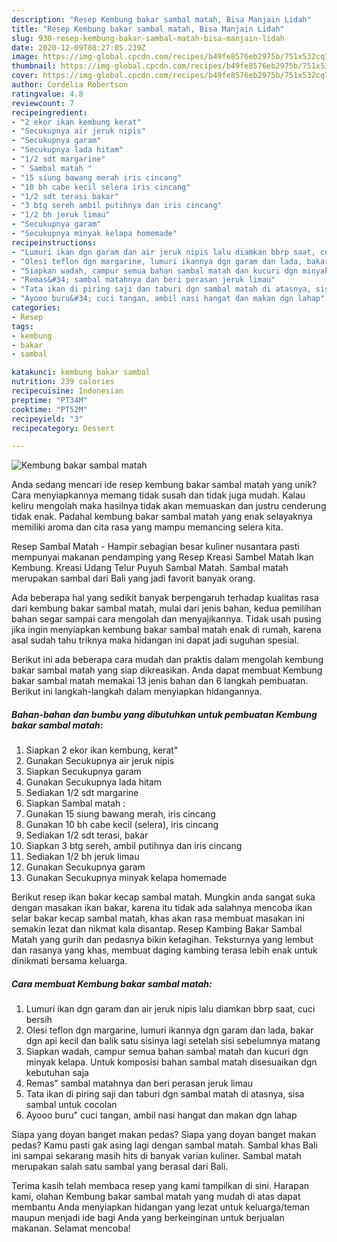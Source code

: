```yaml
---
description: "Resep Kembung bakar sambal matah, Bisa Manjain Lidah"
title: "Resep Kembung bakar sambal matah, Bisa Manjain Lidah"
slug: 930-resep-kembung-bakar-sambal-matah-bisa-manjain-lidah
date: 2020-12-09T08:27:05.239Z
image: https://img-global.cpcdn.com/recipes/b49fe8576eb2975b/751x532cq70/kembung-bakar-sambal-matah-foto-resep-utama.jpg
thumbnail: https://img-global.cpcdn.com/recipes/b49fe8576eb2975b/751x532cq70/kembung-bakar-sambal-matah-foto-resep-utama.jpg
cover: https://img-global.cpcdn.com/recipes/b49fe8576eb2975b/751x532cq70/kembung-bakar-sambal-matah-foto-resep-utama.jpg
author: Cordelia Robertson
ratingvalue: 4.8
reviewcount: 7
recipeingredient:
- "2 ekor ikan kembung kerat"
- "Secukupnya air jeruk nipis"
- "Secukupnya garam"
- "Secukupnya lada hitam"
- "1/2 sdt margarine"
- " Sambal matah "
- "15 siung bawang merah iris cincang"
- "10 bh cabe kecil selera iris cincang"
- "1/2 sdt terasi bakar"
- "3 btg sereh ambil putihnya dan iris cincang"
- "1/2 bh jeruk limau"
- "Secukupnya garam"
- "Secukupnya minyak kelapa homemade"
recipeinstructions:
- "Lumuri ikan dgn garam dan air jeruk nipis lalu diamkan bbrp saat, cuci bersih"
- "Olesi teflon dgn margarine, lumuri ikannya dgn garam dan lada, bakar dgn api kecil dan balik satu sisinya lagi setelah sisi sebelumnya matang"
- "Siapkan wadah, campur semua bahan sambal matah dan kucuri dgn minyak kelapa. Untuk komposisi bahan sambal matah disesuaikan dgn kebutuhan saja"
- "Remas&#34; sambal matahnya dan beri perasan jeruk limau"
- "Tata ikan di piring saji dan taburi dgn sambal matah di atasnya, sisa sambal untuk cocolan"
- "Ayooo buru&#34; cuci tangan, ambil nasi hangat dan makan dgn lahap"
categories:
- Resep
tags:
- kembung
- bakar
- sambal

katakunci: kembung bakar sambal 
nutrition: 239 calories
recipecuisine: Indonesian
preptime: "PT34M"
cooktime: "PT52M"
recipeyield: "3"
recipecategory: Dessert

---
```



![Kembung bakar sambal matah](https://img-global.cpcdn.com/recipes/b49fe8576eb2975b/751x532cq70/kembung-bakar-sambal-matah-foto-resep-utama.jpg)

Anda sedang mencari ide resep kembung bakar sambal matah yang unik? Cara menyiapkannya memang tidak susah dan tidak juga mudah. Kalau keliru mengolah maka hasilnya tidak akan memuaskan dan justru cenderung tidak enak. Padahal kembung bakar sambal matah yang enak selayaknya memiliki aroma dan cita rasa yang mampu memancing selera kita.

Resep Sambal Matah - Hampir sebagian besar kuliner nusantara pasti mempunyai makanan pendamping yang Resep Kreasi Sambel Matah Ikan Kembung. Kreasi Udang Telur Puyuh Sambal Matah. Sambal matah merupakan sambal dari Bali yang jadi favorit banyak orang.

Ada beberapa hal yang sedikit banyak berpengaruh terhadap kualitas rasa dari kembung bakar sambal matah, mulai dari jenis bahan, kedua pemilihan bahan segar sampai cara mengolah dan menyajikannya. Tidak usah pusing jika ingin menyiapkan kembung bakar sambal matah enak di rumah, karena asal sudah tahu triknya maka hidangan ini dapat jadi suguhan spesial.


Berikut ini ada beberapa cara mudah dan praktis dalam mengolah kembung bakar sambal matah yang siap dikreasikan. Anda dapat membuat Kembung bakar sambal matah memakai 13 jenis bahan dan 6 langkah pembuatan. Berikut ini langkah-langkah dalam menyiapkan hidangannya.

<!--inarticleads1-->

##### Bahan-bahan dan bumbu yang dibutuhkan untuk pembuatan Kembung bakar sambal matah:

1. Siapkan 2 ekor ikan kembung, kerat&#34;
1. Gunakan Secukupnya air jeruk nipis
1. Siapkan Secukupnya garam
1. Gunakan Secukupnya lada hitam
1. Sediakan 1/2 sdt margarine
1. Siapkan  Sambal matah :
1. Gunakan 15 siung bawang merah, iris cincang
1. Gunakan 10 bh cabe kecil (selera), iris cincang
1. Sediakan 1/2 sdt terasi, bakar
1. Siapkan 3 btg sereh, ambil putihnya dan iris cincang
1. Sediakan 1/2 bh jeruk limau
1. Gunakan Secukupnya garam
1. Gunakan Secukupnya minyak kelapa homemade


Berikut resep ikan bakar kecap sambal matah. Mungkin anda sangat suka dengan masakan ikan bakar, karena itu tidak ada salahnya mencoba ikan selar bakar kecap sambal matah, khas akan rasa membuat masakan ini semakin lezat dan nikmat kala disantap. Resep Kambing Bakar Sambal Matah yang gurih dan pedasnya bikin ketagihan. Teksturnya yang lembut dan rasanya yang khas, membuat daging kambing terasa lebih enak untuk dinikmati bersama keluarga. 

<!--inarticleads2-->

##### Cara membuat Kembung bakar sambal matah:

1. Lumuri ikan dgn garam dan air jeruk nipis lalu diamkan bbrp saat, cuci bersih
1. Olesi teflon dgn margarine, lumuri ikannya dgn garam dan lada, bakar dgn api kecil dan balik satu sisinya lagi setelah sisi sebelumnya matang
1. Siapkan wadah, campur semua bahan sambal matah dan kucuri dgn minyak kelapa. Untuk komposisi bahan sambal matah disesuaikan dgn kebutuhan saja
1. Remas&#34; sambal matahnya dan beri perasan jeruk limau
1. Tata ikan di piring saji dan taburi dgn sambal matah di atasnya, sisa sambal untuk cocolan
1. Ayooo buru&#34; cuci tangan, ambil nasi hangat dan makan dgn lahap


Siapa yang doyan banget makan pedas? Siapa yang doyan banget makan pedas? Kamu pasti gak asing lagi dengan sambal matah. Sambal khas Bali ini sampai sekarang masih hits di banyak varian kuliner. Sambal matah merupakan salah satu sambal yang berasal dari Bali. 

Terima kasih telah membaca resep yang kami tampilkan di sini. Harapan kami, olahan Kembung bakar sambal matah yang mudah di atas dapat membantu Anda menyiapkan hidangan yang lezat untuk keluarga/teman maupun menjadi ide bagi Anda yang berkeinginan untuk berjualan makanan. Selamat mencoba!
